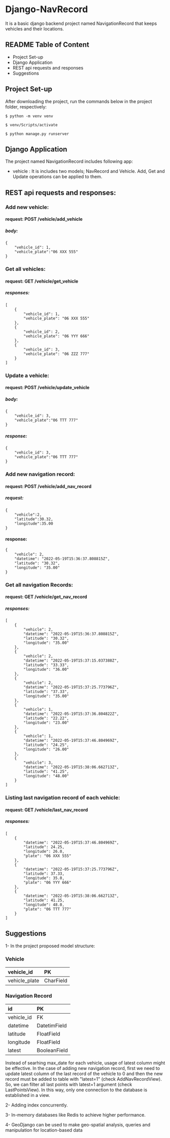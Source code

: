 # Django-NavRecord

It is a basic django backend project named NavigationRecord  that keeps vehicles and their locations.

## README Table of Content
- Project Set-up
- Django Application
- REST api requests and responses
- Suggestions

## Project Set-up

After downloading the project, run the commands below in the project folder, respectively:
```
$ python -m venv venv
```
```
$ venv/Scripts/activate
```
```
$ python manage.py runserver
```
## Django Application

  The project named NavigationRecord includes following app:
  - vehicle : It is includes two models; NavRecord and Vehicle. Add, Get and Update operations can be applied to them.

## REST api requests and responses:
### Add new vehicle: 
#### request: POST /vehicle/add_vehicle
##### body:
```
{
    "vehicle_id": 1,
    "vehicle_plate":"06 XXX 555"
}
```

### Get all vehicles:
#### request: GET /vehicle/get_vehicle
##### responses:
```
[
    {
        "vehicle_id": 1,
        "vehicle_plate": "06 XXX 555"
    },
    {
        "vehicle_id": 2,
        "vehicle_plate": "06 YYY 666"
    },
    {
        "vehicle_id": 3,
        "vehicle_plate": "06 ZZZ 777"
    }
]
```

### Update a vehicle:
#### request: POST /vehicle/update_vehicle
##### body:
```
{
    "vehicle_id": 3,
    "vehicle_plate":"06 TTT 777"
}
```
##### response:
```
{
    "vehicle_id": 3,
    "vehicle_plate":"06 TTT 777"
}
```


### Add new navigation record:
#### request: POST /vehicle/add_nav_record
##### request:
```
{
    "vehicle":2,
    "latitude":30.32,
    "longitude":35.00
}
```
#### response:
```
{
    "vehicle": 2,
    "datetime": "2022-05-19T15:36:37.808815Z",
    "latitude": "30.32",
    "longitude": "35.00"
}
```
### Get all navigation Records:
#### request: GET /vehicle/get_nav_record
##### responses:
```
[
    {
        "vehicle": 2,
        "datetime": "2022-05-19T15:36:37.808815Z",
        "latitude": "30.32",
        "longitude": "35.00"
    },
    {
        "vehicle": 2,
        "datetime": "2022-05-19T15:37:15.037388Z",
        "latitude": "33.33",
        "longitude": "36.00"
    },
    {
        "vehicle": 2,
        "datetime": "2022-05-19T15:37:25.773796Z",
        "latitude": "37.33",
        "longitude": "35.00"
    },
    {
        "vehicle": 1,
        "datetime": "2022-05-19T15:37:36.804822Z",
        "latitude": "22.22",
        "longitude": "23.00"
    },
    {
        "vehicle": 1,
        "datetime": "2022-05-19T15:37:46.804969Z",
        "latitude": "24.25",
        "longitude": "26.00"
    },
    {
        "vehicle": 3,
        "datetime": "2022-05-19T15:38:06.662713Z",
        "latitude": "41.25",
        "longitude": "48.00"
    }
]
```
### Listing last navigation record of each vehicle:
#### request: GET /vehicle/last_nav_record
##### responses:
```
[
    {
        "datetime": "2022-05-19T15:37:46.804969Z",
        "latitude": 24.25,
        "longitude": 26.0,
        "plate": "06 XXX 555"
    },
    {
        "datetime": "2022-05-19T15:37:25.773796Z",
        "latitude": 37.33,
        "longitude": 35.0,
        "plate": "06 YYY 666"
    },
    {
        "datetime": "2022-05-19T15:38:06.662713Z",
        "latitude": 41.25,
        "longitude": 48.0,
        "plate": "06 TTT 777"
    }
]
```

## Suggestions

1- In the project proposed model structure: 

### Vehicle
| vehicle_id    | PK        |
|:------------- | :---------|
| vehicle_plate | CharField |

### Navigation Record
| id            | PK           |
|:------------- | :----------- |
| vehicle_id    | FK           |
| datetime      | DatetimField |
| latitude      | FloatField   |
| longitude     | FloatField   |
| latest        | BooleanField |

Instead of searhing max_date for each vehicle, usage of latest column might be effective. In the case of adding new navigation record, first we need to update latest column of the last record of the vehicle to 0 and then the new record must be added to table with "latest=1" (check AddNavRecordView). So, we can filter all last points with latest=1 argument (check LastPointsView). In this way, only one connection to the database is established in a view.

2- Adding index concurrently.

3- In-memory databases like Redis to achieve higher performance.

4- GeoDjango can be used to make geo-spatial analysis, queries and manipulation for location-based data








